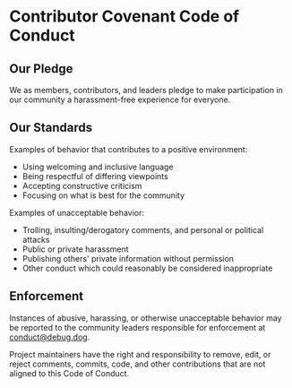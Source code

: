 # Contributor Covenant Code of Conduct

## Our Pledge

We as members, contributors, and leaders pledge to make participation in our
community a harassment-free experience for everyone.

## Our Standards

Examples of behavior that contributes to a positive environment:
* Using welcoming and inclusive language
* Being respectful of differing viewpoints
* Accepting constructive criticism
* Focusing on what is best for the community

Examples of unacceptable behavior:
* Trolling, insulting/derogatory comments, and personal or political attacks
* Public or private harassment
* Publishing others' private information without permission
* Other conduct which could reasonably be considered inappropriate

## Enforcement

Instances of abusive, harassing, or otherwise unacceptable behavior may be
reported to the community leaders responsible for enforcement at
conduct@debug.dog.

Project maintainers have the right and responsibility to remove, edit, or
reject comments, commits, code, and other contributions that are not aligned
to this Code of Conduct.